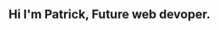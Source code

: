 ## Hi I'm Patrick, Future web devoper.
<style>
 class Patrick:
  info.aboutme = {
            "email": ["PatrickZablocki@gxm.de"],
            "personal info": ["Patrick", "Zablocki", "26", "Male"],
            "location": ["Germany", "NRW (Düsseldorf)"],
    }


  
</style>
